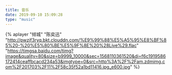 ```yaml
---
title: 音乐
date: 2019-09-10 15:09:28
type: "music"
---
```


{% aplayer "倾城" "陈奕迅" "http://pwzjf3ryq.bkt.clouddn.com/%E9%99%88%E5%A5%95%E8%BF%85%20-%20%E5%80%BE%E5%9F%8E%20%28Live%29.flac"  "https://timgsa.baidu.com/timg?image&quality=80&size=b9999_10000&sec=1568110361520&di=f6c1919586172414ceaffbcacd234a53&imgtype=0&src=http%3A%2F%2Fam.zdmimg.com%2F201703%2F11%2F58c35f52a1bd11416.jpg_e600.jpg" %}
